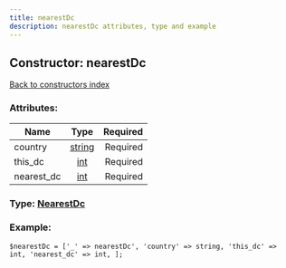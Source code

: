 ```yaml
---
title: nearestDc
description: nearestDc attributes, type and example
---
```

## Constructor: nearestDc  
[Back to constructors index](index.md)



### Attributes:

| Name     |    Type       | Required |
|----------|:-------------:|---------:|
|country|[string](../types/string.md) | Required|
|this\_dc|[int](../types/int.md) | Required|
|nearest\_dc|[int](../types/int.md) | Required|



### Type: [NearestDc](../types/NearestDc.md)


### Example:

```
$nearestDc = ['_' => nearestDc', 'country' => string, 'this_dc' => int, 'nearest_dc' => int, ];
```